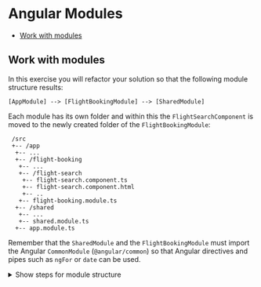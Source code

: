# Angular Modules

- [Work with modules](#work-with-modules)

## Work with modules

In this exercise you will refactor your solution so that the following module structure results:

```
[AppModule] --> [FlightBookingModule] --> [SharedModule]
```

Each module has its own folder and within this the ``FlightSearchComponent`` is moved to the newly created folder of the ``FlightBookingModule``:

```
 /src
 +-- /app
  +-- ...
  +-- /flight-booking
   +-- ...
   +-- /flight-search
    +-- flight-search.component.ts
    +-- flight-search.component.html
    +-- ..
   +-- flight-booking.module.ts
  +-- /shared
   +-- ...
   +-- shared.module.ts
  +-- app.module.ts
```

Remember that the ``SharedModule`` and the ``FlightBookingModule`` must import the Angular ``CommonModule`` (``@angular/common``) so that Angular directives and pipes such as ``ngFor`` or ``date`` can be used.

<details>
<summary>Show steps for module structure</summary>
<p>

1. Create a _shared.module.ts_ file in the _shared_ folder and give this file a _SharedModule_ class:

    ```TypeScript
    @NgModule({
      imports: [
        CommonModule
      ],
      declarations: [
        CityPipe
      ],
      exports: [
        CityPipe
      ]
    })
    export class SharedModule { }
    ```

   Note that the _CityPipe_ is now both declared and exported here.

2. In the _src/app_ folder, create a _flight-booking_ folder.

3. Move the folder _flight-search_ to _flight-booking_. Adjust all existing relative paths in case this refactoring step is not taken over by your IDE anyway.

4. In the _flight-booking_ folder, create a _flight-booking.module.ts_ file with a _FlightBookingModule_:

    ```TypeScript
    @NgModule({
      imports: [
        CommonModule,
        FormsModule,
        SharedModule
      ],
      declarations: [
        FlightSearchComponent
      ],
      exports: [
        FlightSearchComponent
      ]
    })
    export class FlightBookingModule { }
    ```

   Note that the _SharedModule_ is imported here. The _CityPipe_ it offers is used in the _FlightSearchComponent_.

5. Switch to the _app.module.ts_ file and adapt your _AppModule_ as follows:

    ```TypeScript
    @NgModule({
      imports: [
        BrowserModule,
        HttpClientModule,
        FlightBookingModule // <-- important
      ],
      declarations: [
        AppComponent,
        SidebarComponent,
        NavbarComponent
      ],
      providers: [
        […]
      ],
      bootstrap: [AppComponent]
    })
    export class AppModule { }
    ```

6. Serve your solution and correct any compile errors (e.g. incorrect relative paths that resulted from the move).

7. Test your restructured solution.
</p>
</details>
